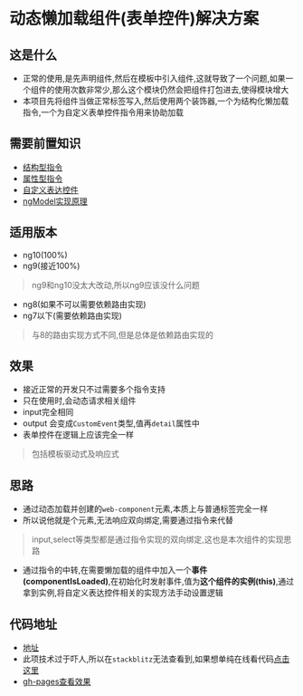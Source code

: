 # 动态懒加载组件(表单控件)解决方案
## 这是什么
- 正常的使用,是先声明组件,然后在模板中引入组件,这就导致了一个问题,如果一个组件的使用次数非常少,那么这个模块仍然会把组件打包进去,使得模块增大
- 本项目先将组件当做正常标签写入,然后使用两个装饰器,一个为结构化懒加载指令,一个为自定义表单控件指令用来协助加载
## 需要前置知识
- [结构型指令](https://angular.cn/guide/structural-directives)
- [属性型指令](https://angular.cn/guide/attribute-directives)
- [自定义表达控件](https://segmentfault.com/a/1190000009070500)
- [ngModel实现原理](https://segmentfault.com/a/1190000019087763?_ea=10661501)
## 适用版本
- ng10(100%)
- ng9(接近100%)
> ng9和ng10没太大改动,所以ng9应该没什么问题

- ng8(如果不可以需要依赖路由实现)
- ng7以下(需要依赖路由实现)
> 与8的路由实现方式不同,但是总体是依赖路由实现的
## 效果
- 接近正常的开发只不过需要多个指令支持
- 只在使用时,会动态请求相关组件
- input完全相同
- output 会变成`CustomEvent`类型,值再`detail`属性中
- 表单控件在逻辑上应该完全一样
> 包括模板驱动式及响应式

## 思路
- 通过动态加载并创建的`web-component`元素,本质上与普通标签完全一样
- 所以说他就是个元素,无法响应双向绑定,需要通过指令来代替
> input,select等类型都是通过指令实现的双向绑定,这也是本次组件的实现思路
- 通过指令的中转,在需要懒加载的组件中加入一个**事件(componentIsLoaded)**,在初始化时发射事件,值为**这个组件的实例(this)**,通过拿到实例,将自定义表达控件相关的实现方法手动设置逻辑

## 代码地址
- [地址](https://github.com/wszgrcy/ngx-dynamic-component-demo)
- 此项技术过于吓人,所以在`stackblitz`无法查看到,如果想单纯在线看代码[点击这里](https://stackblitz.com/github/wszgrcy/ngx-dynamic-component-demo)
- [gh-pages查看效果](https://wszgrcy.github.io/ngx-dynamic-component-demo/)